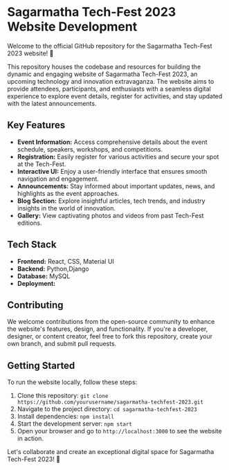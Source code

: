 # Sagarmatha Tech-Fest 2023 Website Development

Welcome to the official GitHub repository for the Sagarmatha Tech-Fest 2023 website! 🚀

This repository houses the codebase and resources for building the dynamic and engaging website of Sagarmatha Tech-Fest 2023, an upcoming technology and innovation extravaganza. The website aims to provide attendees, participants, and enthusiasts with a seamless digital experience to explore event details, register for activities, and stay updated with the latest announcements.

## Key Features
- **Event Information:** Access comprehensive details about the event schedule, speakers, workshops, and competitions.
- **Registration:** Easily register for various activities and secure your spot at the Tech-Fest.
- **Interactive UI:** Enjoy a user-friendly interface that ensures smooth navigation and engagement.
- **Announcements:** Stay informed about important updates, news, and highlights as the event approaches.
- **Blog Section:** Explore insightful articles, tech trends, and industry insights in the world of innovation.
- **Gallery:** View captivating photos and videos from past Tech-Fest editions.

## Tech Stack
- **Frontend:** React, CSS, Material UI
- **Backend:** Python,Django
- **Database:** MySQL
- **Deployment:** 

## Contributing
We welcome contributions from the open-source community to enhance the website's features, design, and functionality. If you're a developer, designer, or content creator, feel free to fork this repository, create your own branch, and submit pull requests.

## Getting Started
To run the website locally, follow these steps:
1. Clone this repository: `git clone https://github.com/yourusername/sagarmatha-techfest-2023.git`
2. Navigate to the project directory: `cd sagarmatha-techfest-2023`
3. Install dependencies: `npm install`
4. Start the development server: `npm start`
5. Open your browser and go to `http://localhost:3000` to see the website in action.


Let's collaborate and create an exceptional digital space for Sagarmatha Tech-Fest 2023! 🌟
